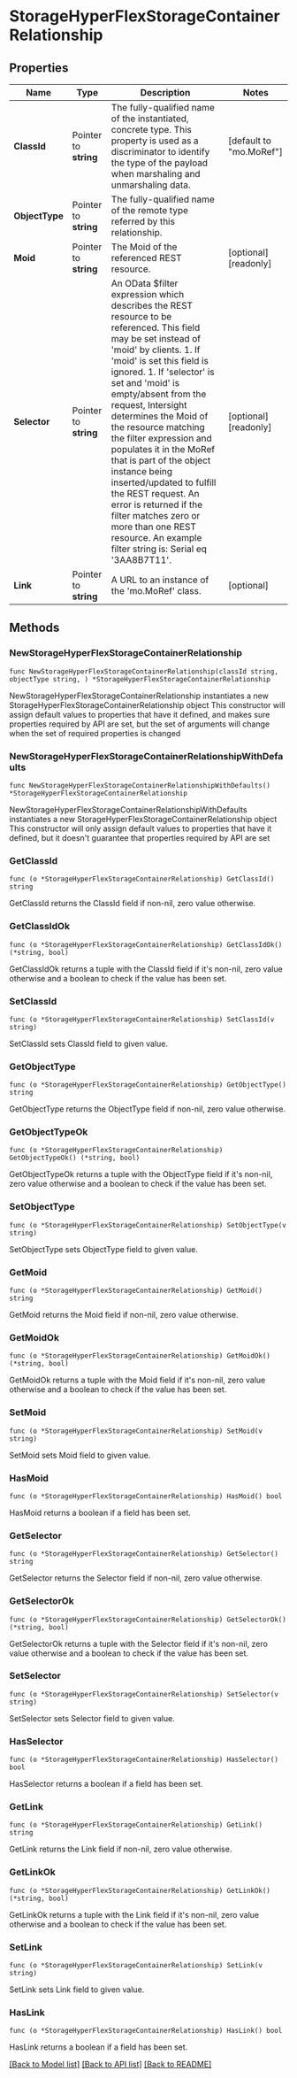 # StorageHyperFlexStorageContainerRelationship

## Properties

Name | Type | Description | Notes
------------ | ------------- | ------------- | -------------
**ClassId** | Pointer to **string** | The fully-qualified name of the instantiated, concrete type. This property is used as a discriminator to identify the type of the payload when marshaling and unmarshaling data. | [default to "mo.MoRef"]
**ObjectType** | Pointer to **string** | The fully-qualified name of the remote type referred by this relationship. | 
**Moid** | Pointer to **string** | The Moid of the referenced REST resource. | [optional] [readonly] 
**Selector** | Pointer to **string** | An OData $filter expression which describes the REST resource to be referenced. This field may be set instead of &#39;moid&#39; by clients. 1. If &#39;moid&#39; is set this field is ignored. 1. If &#39;selector&#39; is set and &#39;moid&#39; is empty/absent from the request, Intersight determines the Moid of the resource matching the filter expression and populates it in the MoRef that is part of the object instance being inserted/updated to fulfill the REST request. An error is returned if the filter matches zero or more than one REST resource. An example filter string is: Serial eq &#39;3AA8B7T11&#39;. | [optional] [readonly] 
**Link** | Pointer to **string** | A URL to an instance of the &#39;mo.MoRef&#39; class. | [optional] 

## Methods

### NewStorageHyperFlexStorageContainerRelationship

`func NewStorageHyperFlexStorageContainerRelationship(classId string, objectType string, ) *StorageHyperFlexStorageContainerRelationship`

NewStorageHyperFlexStorageContainerRelationship instantiates a new StorageHyperFlexStorageContainerRelationship object
This constructor will assign default values to properties that have it defined,
and makes sure properties required by API are set, but the set of arguments
will change when the set of required properties is changed

### NewStorageHyperFlexStorageContainerRelationshipWithDefaults

`func NewStorageHyperFlexStorageContainerRelationshipWithDefaults() *StorageHyperFlexStorageContainerRelationship`

NewStorageHyperFlexStorageContainerRelationshipWithDefaults instantiates a new StorageHyperFlexStorageContainerRelationship object
This constructor will only assign default values to properties that have it defined,
but it doesn't guarantee that properties required by API are set

### GetClassId

`func (o *StorageHyperFlexStorageContainerRelationship) GetClassId() string`

GetClassId returns the ClassId field if non-nil, zero value otherwise.

### GetClassIdOk

`func (o *StorageHyperFlexStorageContainerRelationship) GetClassIdOk() (*string, bool)`

GetClassIdOk returns a tuple with the ClassId field if it's non-nil, zero value otherwise
and a boolean to check if the value has been set.

### SetClassId

`func (o *StorageHyperFlexStorageContainerRelationship) SetClassId(v string)`

SetClassId sets ClassId field to given value.


### GetObjectType

`func (o *StorageHyperFlexStorageContainerRelationship) GetObjectType() string`

GetObjectType returns the ObjectType field if non-nil, zero value otherwise.

### GetObjectTypeOk

`func (o *StorageHyperFlexStorageContainerRelationship) GetObjectTypeOk() (*string, bool)`

GetObjectTypeOk returns a tuple with the ObjectType field if it's non-nil, zero value otherwise
and a boolean to check if the value has been set.

### SetObjectType

`func (o *StorageHyperFlexStorageContainerRelationship) SetObjectType(v string)`

SetObjectType sets ObjectType field to given value.


### GetMoid

`func (o *StorageHyperFlexStorageContainerRelationship) GetMoid() string`

GetMoid returns the Moid field if non-nil, zero value otherwise.

### GetMoidOk

`func (o *StorageHyperFlexStorageContainerRelationship) GetMoidOk() (*string, bool)`

GetMoidOk returns a tuple with the Moid field if it's non-nil, zero value otherwise
and a boolean to check if the value has been set.

### SetMoid

`func (o *StorageHyperFlexStorageContainerRelationship) SetMoid(v string)`

SetMoid sets Moid field to given value.

### HasMoid

`func (o *StorageHyperFlexStorageContainerRelationship) HasMoid() bool`

HasMoid returns a boolean if a field has been set.

### GetSelector

`func (o *StorageHyperFlexStorageContainerRelationship) GetSelector() string`

GetSelector returns the Selector field if non-nil, zero value otherwise.

### GetSelectorOk

`func (o *StorageHyperFlexStorageContainerRelationship) GetSelectorOk() (*string, bool)`

GetSelectorOk returns a tuple with the Selector field if it's non-nil, zero value otherwise
and a boolean to check if the value has been set.

### SetSelector

`func (o *StorageHyperFlexStorageContainerRelationship) SetSelector(v string)`

SetSelector sets Selector field to given value.

### HasSelector

`func (o *StorageHyperFlexStorageContainerRelationship) HasSelector() bool`

HasSelector returns a boolean if a field has been set.

### GetLink

`func (o *StorageHyperFlexStorageContainerRelationship) GetLink() string`

GetLink returns the Link field if non-nil, zero value otherwise.

### GetLinkOk

`func (o *StorageHyperFlexStorageContainerRelationship) GetLinkOk() (*string, bool)`

GetLinkOk returns a tuple with the Link field if it's non-nil, zero value otherwise
and a boolean to check if the value has been set.

### SetLink

`func (o *StorageHyperFlexStorageContainerRelationship) SetLink(v string)`

SetLink sets Link field to given value.

### HasLink

`func (o *StorageHyperFlexStorageContainerRelationship) HasLink() bool`

HasLink returns a boolean if a field has been set.


[[Back to Model list]](../README.md#documentation-for-models) [[Back to API list]](../README.md#documentation-for-api-endpoints) [[Back to README]](../README.md)


